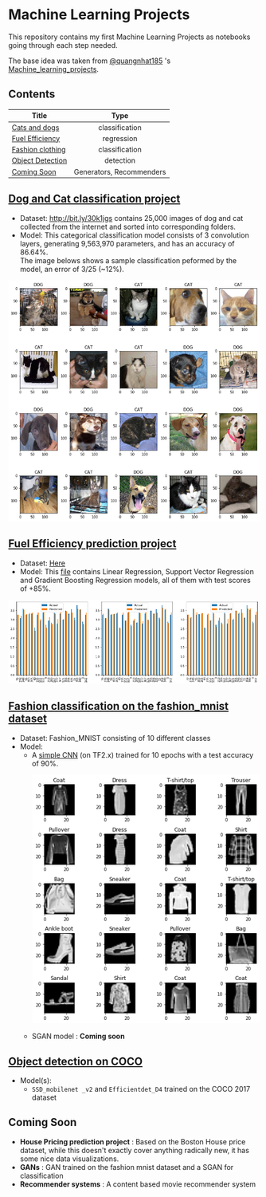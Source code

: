 # Machine Learning Projects
This repository contains my first Machine Learning Projects as notebooks going through each step needed.

The base idea was taken from [@quangnhat185](https://github.com/quangnhat185) 's [Machine_learning_projects](https://github.com/quangnhat185/Machine_learning_projects). 



## Contents
|Title|Type |
|---  |:---:|
|[Cats and dogs](#dog-and-cat-classification-project)|classification|
|[Fuel Efficiency](#fuel-efficiency-prediction-project)|regression|
|[Fashion clothing](#fashion-classification-on-the-fashion_mnist-dataset)|classification|
|[Object Detection](#object-detection-COCO)|detection|
|[Coming Soon](#coming-soon)|Generators, Recommenders|

## [**Dog and Cat classification project**](/Dog_Cat_classification/CatDogModel.ipynb)  
  - Dataset: http://bit.ly/30k1jgs contains 25,000 images of dog and cat collected from the internet and sorted into corresponding folders. 
  - Model: This categorical classification model consists of 3 convolution layers, generating 9,563,970 parameters, and has an accuracy of 86.64%. 
  <br>The image belows shows a sample classification peformed by the model, an error of 3/25 (~12%).
<p align="center">
  <img src="Dog_Cat_classification/test1.png" />
</p> 

## [**Fuel Efficiency prediction project**](Fuel_efficiency_prediction)
- Dataset: [Here](https://github.com/mtc-20/Machine_learning_projects/blob/MTC/Fuel_efficiency_prediction/auto-mpg.csv)
- Model: This [file](https://github.com/mtc-20/Machine_learning_projects/blob/MTC/Fuel_efficiency_prediction/FE_prediction.ipynb) contains Linear Regression, Support Vector Regression and Gradient Boosting Regression models, all of them with test scores of +85%. 
<p align="center">
  <img src="Fuel_efficiency_prediction/testvspredicted.png"/>
</p>

## [Fashion classification on the fashion_mnist dataset](Fashion_classification/Fashion_classification.ipynb)
- Dataset: Fashion_MNIST consisting of 10 different classes
- Model: 
  - A [simple CNN](Fashion_classification/fashion_mnist) (on TF2.x) trained for 10 epochs with a test accuracy of 90%. 
    <p align="center">
      <img src="Fashion_classification/sample_output.png"/>
    </p>
  - SGAN model : **Coming soon**

## [Object detection on COCO](Object_detection/ssd_base.ipynb)
- Model(s):  
  - `SSD_mobilenet _v2` and `Efficientdet_D4` trained on the COCO 2017 dataset

## Coming Soon
 - **House Pricing prediction project** : Based on the Boston House price dataset, while this doesn't exactly cover anything radically new, it has some nice data visualizations.
 - **GANs** : GAN trained on the fashion mnist dataset and a SGAN for classification
 - **Recommender systems** : A content based movie recommender system
